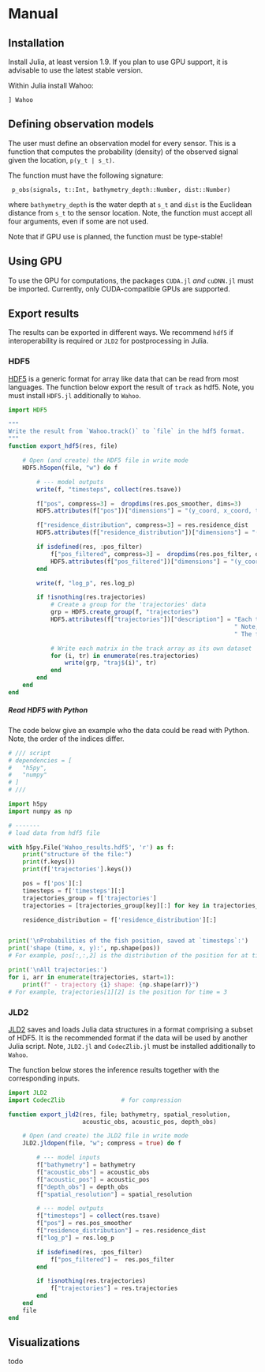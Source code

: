 # Manual

## Installation

Install Julia, at least version 1.9. If you plan to use GPU support,
it is advisable to use the latest stable version.

Within Julia install Wahoo:

`] Wahoo`


## Defining observation models


The user must define an observation model for every sensor. This is a
function that computes the probability (density) of
the observed signal given the location, `p(y_t | s_t)`.

The function must have the following signature:
```
 p_obs(signals, t::Int, bathymetry_depth::Number, dist::Number)
```
where `bathymetry_depth` is the water depth at `s_t` and `dist` is the Euclidean
distance from `s_t` to the sensor location. Note, the function must
accept all four arguments, even if some are not used.

Note that if GPU use is planned, the function must be type-stable!



## Using GPU

To use the GPU for computations, the packages `CUDA.jl` _and_ `cuDNN.jl`
must be imported. Currently, only CUDA-compatible GPUs are supported.


## Export results

The results can be exported in different ways. We recommend
`hdf5` if interoperability is required or `JLD2`  for postprocessing in
Julia.

### HDF5

[HDF5](https://en.wikipedia.org/wiki/Hierarchical_Data_Format) is a generic format for array like data that can be read from
most languages. The function below export the result of `track` as
hdf5. Note, you must install `HDF5.jl` additionally to `Wahoo`.

```Julia
import HDF5

"""
Write the result from `Wahoo.track()` to `file` in the hdf5 format.
"""
function export_hdf5(res, file)

    # Open (and create) the HDF5 file in write mode
    HDF5.h5open(file, "w") do f

        # --- model outputs
        write(f, "timesteps", collect(res.tsave))

        f["pos", compress=3] =  dropdims(res.pos_smoother, dims=3)
        HDF5.attributes(f["pos"])["dimensions"] = "(y_coord, x_coord, timestep) of size $(size(res.pos_smoother))"

        f["residence_distribution", compress=3] = res.residence_dist
        HDF5.attributes(f["residence_distribution"])["dimensions"] = "(y_coord, x_coord) of size $(size(res.residence_dist))"

        if isdefined(res, :pos_filter)
            f["pos_filtered", compress=3] =  dropdims(res.pos_filter, dims=3)
            HDF5.attributes(f["pos_filtered"])["dimensions"] = "(y_coord, x_coord, timestep) of size $(size(res.pos_filter))"
        end

        write(f, "log_p", res.log_p)

        if !isnothing(res.trajectories)
            # Create a group for the 'trajectories' data
            grp = HDF5.create_group(f, "trajectories")
            HDF5.attributes(f["trajectories"])["description"] = "Each trajectory is a 2d array of shape (2 x time)." *
                                                                " Note, it contains all time steps, i.e. from 1:maximum(timesteps)." *
                                                                " The first row are the y-coordinates, the second the x-coordinates."

            # Write each matrix in the track array as its own dataset
            for (i, tr) in enumerate(res.trajectories)
                write(grp, "traj$(i)", tr)
            end
        end
    end
end
```

##### Read HDF5 with Python

The code below give an example who the data could be read with
Python. Note, the order of the indices differ.

```python
# /// script
# dependencies = [
#   "h5py",
#   "numpy"
# ]
# ///

import h5py
import numpy as np

# -------
# load data from hdf5 file

with h5py.File('Wahoo_results.hdf5', 'r') as f:
    print("structure of the file:")
    print(f.keys())
    print(f['trajectories'].keys())

    pos = f['pos'][:]
    timesteps = f['timesteps'][:]
    trajectories_group = f['trajectories']
    trajectories = [trajectories_group[key][:] for key in trajectories_group.keys()]

    residence_distribution = f['residence_distribution'][:]


print('\nProbabilities of the fish position, saved at `timesteps`:')
print('shape (time, x, y):', np.shape(pos))
# For example, pos[:,:,2] is the distribution of the position for at time = timesteps[2]

print('\nAll trajectories:')
for i, arr in enumerate(trajectories, start=1):
    print(f" - trajectory {i} shape: {np.shape(arr)}")
# For example, trajectories[1][2] is the position for time = 3
```


### JLD2

[JLD2](https://github.com/JuliaIO/JLD2.jl) saves and loads Julia data
structures in a format comprising a subset of HDF5. It is the
recommended format if the data will be used by another Julia script. Note, `JLD2.jl` and
`CodecZlib.jl` must be installed additionally to `Wahoo`.

The function below stores the inference results together with the corresponding inputs.

```julia
import JLD2
import CodecZlib                # for compression

function export_jld2(res, file; bathymetry, spatial_resolution,
                     acoustic_obs, acoustic_pos, depth_obs)

    # Open (and create) the JLD2 file in write mode
    JLD2.jldopen(file, "w"; compress = true) do f

        # --- model inputs
        f["bathymetry"] = bathymetry
        f["acoustic_obs"] = acoustic_obs
        f["acoustic_pos"] = acoustic_pos
        f["depth_obs"] = depth_obs
        f["spatial_resolution"] = spatial_resolution

        # --- model outputs
        f["timesteps"] = collect(res.tsave)
        f["pos"] = res.pos_smoother
        f["residence_distribution"] = res.residence_dist
        f["log_p"] = res.log_p

        if isdefined(res, :pos_filter)
            f["pos_filtered"] =  res.pos_filter
        end

        if !isnothing(res.trajectories)
            f["trajectories"] = res.trajectories
        end
    end
    file
end
```

## Visualizations

todo

